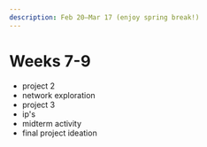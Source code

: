 ```yaml
---
description: Feb 20–Mar 17 (enjoy spring break!)
---
```


# Weeks 7-9

* project 2&#x20;
* network exploration&#x20;
* project 3&#x20;
* ip's&#x20;
* midterm activity&#x20;
* final project ideation&#x20;
